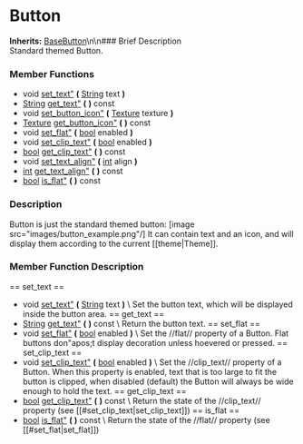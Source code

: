 #  Button  
**Inherits:** [BaseButton](class_basebutton)\\n\\n###  Brief Description  
Standard themed Button.
###  Member Functions 
  * void [set_text"](#set_text) **(** [String](class_string) text  **)**
  * [String](class_string) [get_text"](#get_text) **(** **)** const
  * void [set_button_icon"](#set_button_icon) **(** [Texture](class_texture) texture  **)**
  * [Texture](class_texture) [get_button_icon"](#get_button_icon) **(** **)** const
  * void [set_flat"](#set_flat) **(** [bool](class_bool) enabled  **)**
  * void [set_clip_text"](#set_clip_text) **(** [bool](class_bool) enabled  **)**
  * [bool](class_bool) [get_clip_text"](#get_clip_text) **(** **)** const
  * void [set_text_align"](#set_text_align) **(** [int](class_int) align  **)**
  * [int](class_int) [get_text_align"](#get_text_align) **(** **)** const
  * [bool](class_bool) [is_flat"](#is_flat) **(** **)** const
###  Description  
Button is just the standard themed button: [image src="images/button_example.png"/] It can contain text and an icon, and will display them according to the current [[theme|Theme]].
###  Member Function Description  
==  set_text  ==
  * void [set_text"](#set_text) **(** [String](class_string) text  **)**
\\
Set the button text, which will be displayed inside the button area.
==  get_text  ==
  * [String](class_string) [get_text"](#get_text) **(** **)** const
\\
Return the button text.
==  set_flat  ==
  * void [set_flat"](#set_flat) **(** [bool](class_bool) enabled  **)**
\\
Set the //flat// property of a Button. Flat buttons don"apos;t display decoration unless hoevered or pressed.
==  set_clip_text  ==
  * void [set_clip_text"](#set_clip_text) **(** [bool](class_bool) enabled  **)**
\\
Set the //clip_text// property of a Button. When this property is enabled, text that is too large to fit the button is clipped, when disabled (default) the Button will always be wide enough to hold the text.
==  get_clip_text  ==
  * [bool](class_bool) [get_clip_text"](#get_clip_text) **(** **)** const
\\
Return the state of the //clip_text// property (see [[#set_clip_text|set_clip_text]])
==  is_flat  ==
  * [bool](class_bool) [is_flat"](#is_flat) **(** **)** const
\\
Return the state of the //flat// property (see [[#set_flat|set_flat]])
